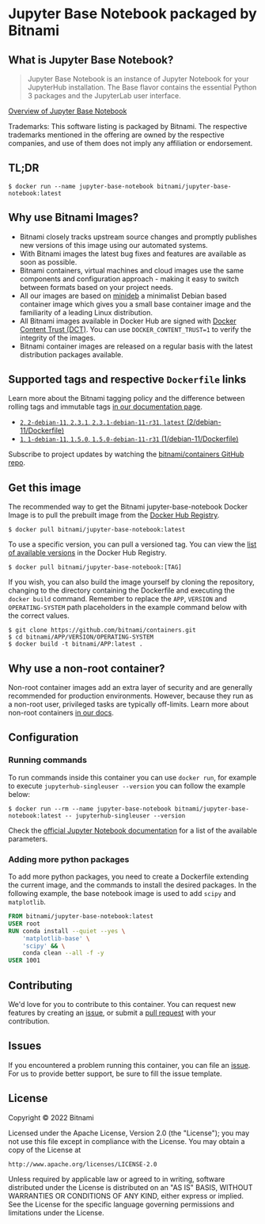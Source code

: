 # Jupyter Base Notebook packaged by Bitnami

## What is Jupyter Base Notebook?

> Jupyter Base Notebook is an instance of Jupyter Notebook for your JupyterHub installation. The Base flavor contains the essential Python 3 packages and the JupyterLab user interface.

[Overview of Jupyter Base Notebook](https://github.com/jupyter/docker-stacks)

Trademarks: This software listing is packaged by Bitnami. The respective trademarks mentioned in the offering are owned by the respective companies, and use of them does not imply any affiliation or endorsement.

## TL;DR

```console
$ docker run --name jupyter-base-notebook bitnami/jupyter-base-notebook:latest
```

## Why use Bitnami Images?

* Bitnami closely tracks upstream source changes and promptly publishes new versions of this image using our automated systems.
* With Bitnami images the latest bug fixes and features are available as soon as possible.
* Bitnami containers, virtual machines and cloud images use the same components and configuration approach - making it easy to switch between formats based on your project needs.
* All our images are based on [minideb](https://github.com/bitnami/minideb) a minimalist Debian based container image which gives you a small base container image and the familiarity of a leading Linux distribution.
* All Bitnami images available in Docker Hub are signed with [Docker Content Trust (DCT)](https://docs.docker.com/engine/security/trust/content_trust/). You can use `DOCKER_CONTENT_TRUST=1` to verify the integrity of the images.
* Bitnami container images are released on a regular basis with the latest distribution packages available.

## Supported tags and respective `Dockerfile` links

Learn more about the Bitnami tagging policy and the difference between rolling tags and immutable tags [in our documentation page](https://docs.bitnami.com/tutorials/understand-rolling-tags-containers/).


* [`2`, `2-debian-11`, `2.3.1`, `2.3.1-debian-11-r31`, `latest` (2/debian-11/Dockerfile)](https://github.com/bitnami/containers/blob/main/bitnami/jupyter-base-notebook/2/debian-11/Dockerfile)
* [`1`, `1-debian-11`, `1.5.0`, `1.5.0-debian-11-r31` (1/debian-11/Dockerfile)](https://github.com/bitnami/containers/blob/main/bitnami/jupyter-base-notebook/1/debian-11/Dockerfile)

Subscribe to project updates by watching the [bitnami/containers GitHub repo](https://github.com/bitnami/containers).

## Get this image

The recommended way to get the Bitnami jupyter-base-notebook Docker Image is to pull the prebuilt image from the [Docker Hub Registry](https://hub.docker.com/r/bitnami/jupyter-base-notebook).

```console
$ docker pull bitnami/jupyter-base-notebook:latest
```

To use a specific version, you can pull a versioned tag. You can view the [list of available versions](https://hub.docker.com/r/bitnami/jupyter-base-notebook/tags/) in the Docker Hub Registry.

```console
$ docker pull bitnami/jupyter-base-notebook:[TAG]
```

If you wish, you can also build the image yourself by cloning the repository, changing to the directory containing the Dockerfile and executing the `docker build` command. Remember to replace the `APP`, `VERSION` and `OPERATING-SYSTEM` path placeholders in the example command below with the correct values.

```console
$ git clone https://github.com/bitnami/containers.git
$ cd bitnami/APP/VERSION/OPERATING-SYSTEM
$ docker build -t bitnami/APP:latest .
```

## Why use a non-root container?

Non-root container images add an extra layer of security and are generally recommended for production environments. However, because they run as a non-root user, privileged tasks are typically off-limits. Learn more about non-root containers [in our docs](https://docs.bitnami.com/tutorials/work-with-non-root-containers/).

## Configuration

### Running commands

To run commands inside this container you can use `docker run`, for example to execute `jupyterhub-singleuser --version` you can follow the example below:

```console
$ docker run --rm --name jupyter-base-notebook bitnami/jupyter-base-notebook:latest -- jupyterhub-singleuser --version
```

Check the [official Jupyter Notebook documentation](https://jupyter.readthedocs.io/en/latest/running.html) for a list of the available parameters.

### Adding more python packages

To add more python packages, you need to create a Dockerfile extending the current image, and the commands to install the desired packages.
In the following example, the base notebook image is used to add `scipy` and `matplotlib`.

```Dockerfile
FROM bitnami/jupyter-base-notebook:latest
USER root
RUN conda install --quiet --yes \
    'matplotlib-base' \
    'scipy' && \
    conda clean --all -f -y
USER 1001
```

## Contributing

We'd love for you to contribute to this container. You can request new features by creating an [issue](https://github.com/bitnami/containers/issues), or submit a [pull request](https://github.com/bitnami/containers/pulls) with your contribution.

## Issues

If you encountered a problem running this container, you can file an [issue](https://github.com/bitnami/containers/issues/new/choose). For us to provide better support, be sure to fill the issue template.

## License

Copyright &copy; 2022 Bitnami

Licensed under the Apache License, Version 2.0 (the "License");
you may not use this file except in compliance with the License.
You may obtain a copy of the License at

    http://www.apache.org/licenses/LICENSE-2.0

Unless required by applicable law or agreed to in writing, software
distributed under the License is distributed on an "AS IS" BASIS,
WITHOUT WARRANTIES OR CONDITIONS OF ANY KIND, either express or implied.
See the License for the specific language governing permissions and
limitations under the License.
